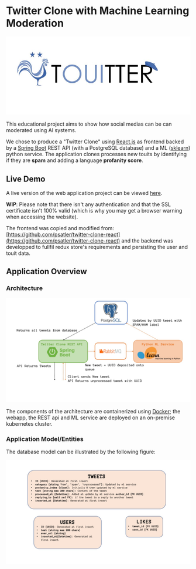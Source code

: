 # Twitter Clone with Machine Learning Moderation

![Touitter](react-webapp/src/img/touitter-logo.jpeg)

This educational project aims to show how social medias can be can moderated using AI systems.

We chose to produce a "Twitter Clone" using [React.js](reactjs.org) as frontend backed by a [Spring Boot](https://spring.io/projects/spring-boot) REST API (with a PostgreSQL database) and a ML ([sklearn](https://scikit-learn.org/stable/)) python service. The application clones processes new touits by identifying if they are **spam** and adding a language **profanity score**.

## Live Demo

A live version of the web application project can be viewed [here](https://touitter.k8s.pouretadev.com/).

**WIP**: Please note that there isn't any authentication and that the SSL certificate isn't 100% valid (which is why you may get a browser warning when accessing the website).

The frontend was copied and modified from: [https://github.com/psatler/twitter-clone-react](https://github.com/psatler/twitter-clone-react) and the backend was developped to fullfil redux store's requirements and persisting the user and touit data.

## Application Overview

### Architecture

![architecture-overview](docs/architecture-overview.jpg)

The components of the architecture are containerized using [Docker](https://www.docker.com/); the webapp, the REST api and ML service are deployed on an on-premise kubernetes cluster.

### Application Model/Entities

The database model can be illustrated by the following figure:

![entities-overview](docs/entities-overview.jpg)

